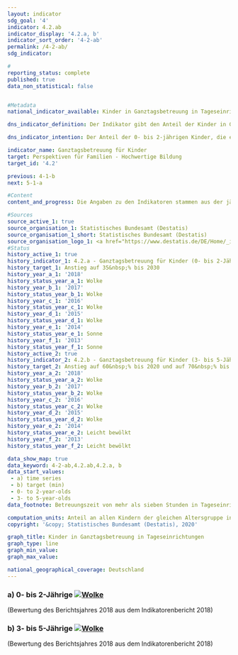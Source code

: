 ```yaml
---                   
layout: indicator                   
sdg_goal: '4'                   
indicator: 4.2.ab                   
indicator_display: '4.2.a, b'                   
indicator_sort_order: '4-2-ab'                   
permalink: /4-2-ab/                   
sdg_indicator:                    

#                   
reporting_status: complete                   
published: true                   
data_non_statistical: false                   


#Metadata                   
national_indicator_available: Kinder in Ganztagsbetreuung in Tageseinrichtungen                   

dns_indicator_definition: Der Indikator gibt den Anteil der Kinder in Ganztagsbetreuung am Stichtag 1. März an allen Kindern der gleichen Altersgruppe am 31. Dezember des Vorjahres an. Ganztagsbetreuung entspricht dabei einer durchgehenden vertraglich vereinbarten Betreuungszeit von mehr als sieben Stunden pro Betreuungstag; Tagespflege sowie die Betreuung von Schulkindern sind nicht berücksichtigt. Indikator 4.2.a bezieht sich auf die Gruppe der 0- bis 2-jährigen, Indikator 4.2.b auf die 3- bis 5-jährigen Kinder.<sub> Text aus dem Indikatorenbericht 2018</sub>                   

dns_indicator_intention: Der Anteil der 0- bis 2-jährigen Kinder, die eine Ganztagsbetreuung besuchen, soll bis zum Jahr 2030 bei mindestens 35&nbsp;% liegen (4.2.a). Für die 3- bis 5-Jährigen (4.2.b) soll der Anteil bis zum Jahr 2020 auf mindestens 60&nbsp;% und bis 2030 auf mindestens 70&nbsp;% steigen. Eine Erhöhung des Anteils von Kindern in Ganztagsbetreuung ist wünschenswert, weil bedarfsgerechte Betreuungsmöglichkeiten die Vereinbarkeit von Familie und Beruf verbessern. Zudem sind sie ein wichtiger Beitrag zur Chancengerechtigkeit, zur Gleichstellung von Frauen und Männern und zur Integration.<sub> Text aus dem Indikatorenbericht 2018</sub>                   

indicator_name: Ganztagsbetreuung für Kinder                   
target: Perspektiven für Familien - Hochwertige Bildung                   
target_id: '4.2'                   

previous: 4-1-b                   
next: 5-1-a                   

#Content                    
content_and_progress: Die Angaben zu den Indikatoren stammen aus der jährlichen Statistik über Kinder und tätige Personen in Kindertageseinrichtungen des Statistischen Bundesamtes. Die Indikatoren geben den Anteil der Kinder an, für die eine tägliche Betreuungszeit von mehr als sieben Stunden vereinbart wurde. Diese Zeitangabe kann von der tatsächlich in Anspruch genommenen Betreuungsdauer abweichen. Vertraglich vereinbarte Betreuungszeiten von sieben Stunden und weniger, die ebenfalls die Vereinbarkeit von Beruf und Familie vereinfachen können, sowie weitere Betreuungsformen, zum Beispiel Tagespflege, fließen nicht ein. Darüber hinaus sind für das Themengebiet auch Informationen zu Betreuungsangeboten für Kinder ab 6 Jahren relevant. Entsprechende ergänzende Informationen bieten beispielsweise Daten der Kultusministerkonferenz (siehe letzter Abschnitt).<br><br>Im Jahr 2018 war für 45,9&nbsp;% der 3- bis 5-Jährigen (Kindergartenalter) eine Ganztagsbetreuung in Kindertageseinrichtungen vereinbart. Für Kinder unter 3 Jahren (Krippenalter) lag dieser Wert bei 16,5&nbsp;%. Somit erhöhte sich der Anteil der ganztags betreuten Kinder bei den 3- bis 5-Jährigen seit 2006 um knapp 24 Prozentpunkte und hat sich damit mehr als verdoppelt. Die ganztägige Betreuung der Kinder unter 3 Jahren stieg von 2006 bis 2018 um 10,6 Prozentpunkte und hat sich damit nahezu verdreifacht. Insgesamt entwickeln sich beide Indikatoren in die richtige Richtung, wobei Indikator 4.2.b näher am Zielwert liegt als Indikator 4.2.a. <br><br>Die absolute Zahl der ganztags in Kindertageseinrichtungen betreuten Kinder unter 6 Jahren lag 2018 bei 1,4 Millionen; die Zahl der Kinder in Teilzeitbetreuung bei rund 1,3 Millionen. Weitere rund 61&nbsp;000 Kinder im Alter von unter 6 Jahren wurden ganztägig in öffentlich geförderter Tagespflege betreut. Daneben geht ein Teil der 5-jährigen Kinder bereits zur Schule. <br><br>Mehr als ein Viertel der in Kindertageseinrichtungen und in öffentlich geförderter Tagespflege betreuten Kinder unter 6 Jahren hatte einen Migrationshintergrund, das heißt, mindestens ein Elternteil war ausländischer Herkunft. Die Betreuungsquote betrug bei diesen Kindern im Jahr 2018&nbsp;50&nbsp;%; bei Kindern ohne Migrationshintergrund lag sie bei 69&nbsp;%. <br><br>Bei der Ganztagsbetreuung in Tageseinrichtungen besteht ein deutliches Gefälle zwischen den ost- und westdeutschen Bundesländern. Die höchsten Ganztagsquoten für 0- bis 2-Jährige sind in den östlichen Bundesländern sowie in Berlin zu verzeichnen. Die Spanne bewegt sich zwischen 49,2&nbsp;% in Thüringen und 9,7&nbsp;% in Baden-Württemberg. Bei den 3- bis 5-Jährigen weist ebenfalls Thüringen mit 91,8&nbsp;% die höchste Ganztagsbetreuungsquote auf; Baden-Württemberg mit 24,5&nbsp;% die niedrigste (jeweils 2018). <br><br>Im Hinblick auf die Betreuungsmöglichkeiten für Schulkinder spielen auch Horte und Ganztagsschulen eine bedeutsame Rolle. 2018 wurden in Kindertageseinrichtungen (Horten) 19&nbsp;000 Kinder von 5 bis 13 Jahren ganztags und rund 483&nbsp;200 Kinder in Teilzeit betreut (die Unterrichtszeit gilt nicht als Betreuungszeit). Der Anteil der Ganztagsschülerinnen und Ganztagsschüler gemessen an allen Schülerinnen und Schülern in allgemeinbildenden Schulen lag im Schuljahr 2016/2017 bei 42,5&nbsp;%. Hier sind jedoch alle Schulformen und somit auch Schülerinnen und Schüler über 13 Jahren einbezogen. An Grundschulen wurden im gleichen Schuljahr 40,1&nbsp;% der Kinder ganztags betreut. Im Vergleich zum Jahr 2006 ist die Zahl der Ganztagsschülerinnen und -schüler deutlich gestiegen, und zwar von knapp 1,5 Millionen auf 3,1 Millionen (allgemeinbildende Schulen insgesamt) und von 400&nbsp;000 auf 1,1 Millionen in Grundschulen.<sub> Text aus dem Indikatorenbericht 2018</sub>                   

#Sources
source_active_1: true                           
source_organisation_1: Statistisches Bundesamt (Destatis)                           
source_organisation_1_short: Statistisches Bundesamt (Destatis)                           
source_organisation_logo_1: <a href="https://www.destatis.de/DE/Home/_inhalt.html"><img src="https://g205sdgs.github.io/sdg-indicators/public/logos/destatis.png" alt="Logo Statistisches Bundesamt (Destatis)" title="Klicken Sie hier um zu der Homepage der Organisation zu gelangen" /></a>
#Status                   
history_active_1: true                   
history_indicator_1: 4.2.a - Ganztagsbetreuung für Kinder (0- bis 2-Jährige)                   
history_target_1: Anstieg auf 35&nbsp;% bis 2030
history_year_a_1: '2018'                           
history_status_year_a_1: Wolke
history_year_b_1: '2017'                           
history_status_year_b_1: Wolke
history_year_c_1: '2016'                           
history_status_year_c_1: Wolke
history_year_d_1: '2015'                           
history_status_year_d_1: Wolke
history_year_e_1: '2014'                           
history_status_year_e_1: Sonne
history_year_f_1: '2013'                           
history_status_year_f_1: Sonne
history_active_2: true                   
history_indicator_2: 4.2.b - Ganztagsbetreuung für Kinder (3- bis 5-Jährige)                   
history_target_2: Anstieg auf 60&nbsp;% bis 2020 und auf 70&nbsp;% bis 2030
history_year_a_2: '2018'                           
history_status_year_a_2: Wolke
history_year_b_2: '2017'                           
history_status_year_b_2: Wolke
history_year_c_2: '2016'                           
history_status_year_c_2: Wolke
history_year_d_2: '2015'                           
history_status_year_d_2: Wolke
history_year_e_2: '2014'                           
history_status_year_e_2: Leicht bewölkt
history_year_f_2: '2013'                           
history_status_year_f_2: Leicht bewölkt

data_show_map: true                   
data_keyword: 4-2-ab,4.2.ab,4.2.a, b                   
data_start_values: 
 - a) time series
 - b) target (min)
 - 0- to 2-year-olds
 - 3- to 5-year-olds                   
data_footnote: Betreuungszeit von mehr als sieben Stunden in Tageseinrichtungen, ohne Tagespflege                   

computation_units: Anteil an allen Kindern der gleichen Altersgruppe in&nbsp;%                   
copyright: '&copy; Statistisches Bundesamt (Destatis), 2020'                   

graph_title: Kinder in Ganztagsbetreuung in Tageseinrichtungen                   
graph_type: line                   
graph_min_value:                    
graph_max_value:                    

national_geographical_coverage: Deutschland                   
---
```

<div>                               
  <div class="my-header">                               
    <h3>a) 0- bis 2-Jährige                               
      <a href= "https://sustainabledevelopment-deutschland.github.io/status/"><img src="https://g205sdgs.github.io/sdg-indicators/public/Wettersymbole/Wolke.png" title="Der Indikator entwickelt sich zwar in die gewünschte Richtung auf das Ziel zu, bei Fortsetzung der Entwicklung würde das Ziel im Zieljahr aber um mehr als 20&nbsp;% verfehlt" alt="Wolke" />                               
      </a>                               
    </h3>                               
  </div>
  <div class="my-header-note">
    <span>(Bewertung des Berichtsjahres 2018 aus dem Indikatorenbericht 2018)</span>
  </div>                               
</div>                               
<div>                               
  <div class="my-header">                               
    <h3>b) 3- bis 5-Jährige                               
      <a href="https://sustainabledevelopment-deutschland.github.io/status/"><img src="https://g205sdgs.github.io/sdg-indicators/public/Wettersymbole/Wolke.png" title="Der Indikator entwickelt sich zwar in die gewünschte Richtung auf das Ziel zu, bei Fortsetzung der Entwicklung würde das Ziel im Zieljahr aber um mehr als 20&nbsp;% verfehlt" alt="Wolke" />                               
      </a>                               
    </h3>                               
  </div>
  <div class="my-header-note">
    <span>(Bewertung des Berichtsjahres 2018 aus dem Indikatorenbericht 2018)</span>
  </div>                               
</div>